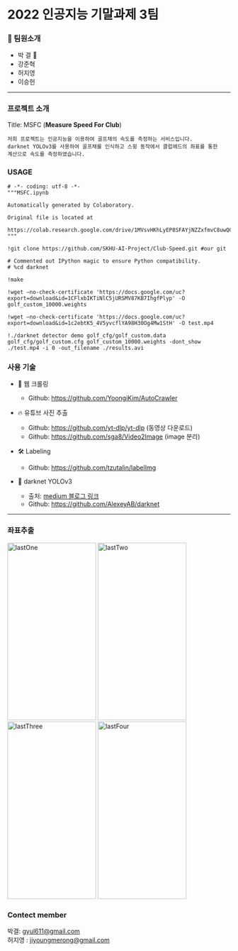 # 2022 인공지능 기말과제 3팀

### 🎃 팀원소개
* 박 결 👑
* 강준혁
* 허지영
* 이승헌

* * *

### 프로젝트 소개
Title: MSFC (**Measure Speed For Club**)

```
저희 프로젝트는 인공지능을 이용하여 골프채의 속도를 측정하는 서비스입니다.
darknet YOLOv3를 사용하여 골프채를 인식하고 스윙 동작에서 클럽헤드의 좌표를 통한
계산으로 속도를 측정하였습니다.
```

### USAGE
```
# -*- coding: utf-8 -*-
"""MSFC.ipynb

Automatically generated by Colaboratory.

Original file is located at
    https://colab.research.google.com/drive/1MVsvHKhLyEP8SFAYjNZZxfmvC8uwQC9g
"""

!git clone https://github.com/SKHU-AI-Project/Club-Speed.git #our git

# Commented out IPython magic to ensure Python compatibility.
# %cd darknet

!make

!wget —no-check-certificate 'https://docs.google.com/uc?export=download&id=1CFlxbIKTiNlC5jURSMV87KB7IhgfPlyp' -O golf_custom_10000.weights

!wget —no-check-certificate 'https://docs.google.com/uc?export=download&id=1c2ebtK5_4V5yvcflYA98H30Og4Mw1StH' -O test.mp4

!./darknet detector demo golf_cfg/golf_custom.data golf_cfg/golf_custom.cfg golf_custom_10000.weights -dont_show ./test.mp4 -i 0 -out_filename ./results.avi
```

### 사용 기술
- 📖 웹 크롤링
  - Github: <https://github.com/YoongiKim/AutoCrawler>

- 🔥 유튜브 사진 추출
  - Github: <https://github.com/yt-dlp/yt-dlp> (동영상 다운로드)
  - Github: <https://github.com/sga8/Video2Image> (image 분리)

- 🛠 Labeling
  - Github: <https://github.com/tzutalin/labelImg>

- 👾 darknet YOLOv3
  - 출처: [medium 블로그 링크](https://medium.com/@quangnhatnguyenle/how-to-train-yolov3-on-google-colab-to-detect-custom-objects-e-g-gun-detection-d3a1ee43eda1)
  - Github: <https://github.com/AlexeyAB/darknet>
 
 * * *

### 좌표추출
<img src="https://user-images.githubusercontent.com/51286325/172812835-f0d7620d-06f2-4b4d-83b5-5e501af51934.png" width="200px" height="400px" alt="lastOne"></img>
<img src="https://user-images.githubusercontent.com/51286325/172813467-2f0ce6c9-197f-4b33-bbf0-12804a8f279a.png" width="200px" height="400px" alt="lastTwo"></img>
<img src="https://user-images.githubusercontent.com/51286325/172813614-c4ae315d-a596-4a16-880a-356e8bd3ea00.png" width="200px" height="400px" alt="lastThree"></img>
<img src="https://user-images.githubusercontent.com/51286325/172816524-d6b7b96c-100d-4f37-80d8-e5a35d795cbe.gif" width="200px" height="400px" alt="lastFour"></img>


### Contect member  
박결: gyul611@gmail.com  
허지영 : jiyoungmerong@gmail.com
